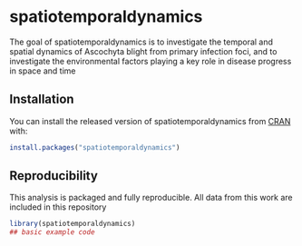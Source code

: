 
# spatiotemporaldynamics

<!-- badges: start -->
<!-- badges: end -->

The goal of spatiotemporaldynamics is to investigate the temporal and spatial dynamics of Ascochyta blight from primary infection foci, and to investigate the environmental factors playing a key role in disease progress in space and time 

## Installation

You can install the released version of spatiotemporaldynamics from [CRAN](https://CRAN.R-project.org) with:

``` r
install.packages("spatiotemporaldynamics")
```

## Reproducibility 

This analysis is packaged and fully reproducible. All data from this work are included in this repository 

``` r
library(spatiotemporaldynamics)
## basic example code
```

